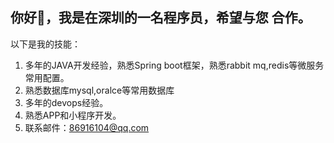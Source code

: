## 你好👋，我是在深圳的一名程序员，希望与您 合作。

以下是我的技能：

1. 多年的JAVA开发经验，熟悉Spring boot框架，熟悉rabbit mq,redis等微服务常用配置。
2. 熟悉数据库mysql,oralce等常用数据库
3. 多年的devops经验。
4. 熟悉APP和小程序开发。
5. 联系邮件：86916104@qq.com



